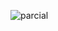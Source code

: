 ![parcial](https://user-images.githubusercontent.com/88634717/137568708-0d1160e0-a054-4809-b481-c93387bb4a04.png)
